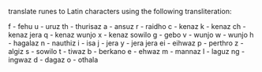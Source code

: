 translate runes to Latin characters using the following transliteration:

f - fehu 
u - uruz 
th - thurisaz 
a - ansuz 
r - raidho 
c - kenaz 
k - kenaz 
ch - kenaz  jera 
q - kenaz  wunjo 
x - kenaz  sowilo 
g - gebo 
v - wunjo 
w - wunjo 
h - hagalaz 
n - nauthiz 
i - isa 
j - jera 
y - jera jera
ei - eihwaz 
p - perthro 
z - algiz 
s - sowilo 
t - tiwaz 
b - berkano 
e - ehwaz 
m - mannaz 
l - laguz 
ng - ingwaz 
d - dagaz 
o - othala 

